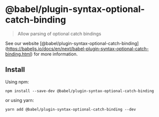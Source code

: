 <span class="citation" data-cites="babel/plugin-syntax-optional-catch-binding">@babel/plugin-syntax-optional-catch-binding</span>
=================================================================================================================================

> Allow parsing of optional catch bindings

See our website <span class="citation" data-cites="babel/plugin-syntax-optional-catch-binding">\[@babel/plugin-syntax-optional-catch-binding\]</span>(https://babeljs.io/docs/en/next/babel-plugin-syntax-optional-catch-binding.html) for more information.

Install
-------

Using npm:

    npm install --save-dev @babel/plugin-syntax-optional-catch-binding

or using yarn:

    yarn add @babel/plugin-syntax-optional-catch-binding --dev
